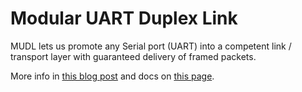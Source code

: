 # Modular UART Duplex Link

MUDL lets us promote any Serial port (UART) into a competent link / transport layer with guaranteed delivery of framed packets.

More info in [this blog post](https://ekswhyzee.com/2024/03/09/mudlink.html) and docs on [this page](http://osap.tools/links/mudlink.html). 